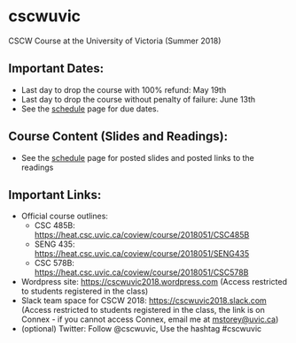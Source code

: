 # cscwuvic
CSCW Course at the University of Victoria (Summer 2018)

## Important Dates: 
   * Last day to drop the course with 100% refund: May 19th
   * Last day to drop the course without penalty of failure: June 13th
   * See the [schedule](schedule.md) page for due dates.

## Course Content (Slides and Readings):
   * See the [schedule](schedule.md) page for posted slides and posted links to the readings 
  
## Important Links:
   * Official course outlines: 
      * CSC 485B: https://heat.csc.uvic.ca/coview/course/2018051/CSC485B 
      * SENG 435: https://heat.csc.uvic.ca/coview/course/2018051/SENG435  
      * CSC 578B: https://heat.csc.uvic.ca/coview/course/2018051/CSC578B
   * Wordpress site: https://cscwuvic2018.wordpress.com (Access restricted to students registered in the class)
   * Slack team space for CSCW 2018: https://cscwuvic2018.slack.com (Access restricted to students registered in the class, the link is on Connex - if you cannot access Connex, email me at mstorey@uvic.ca)
   * (optional) Twitter: Follow @cscwuvic, Use the hashtag #cscwuvic
   
